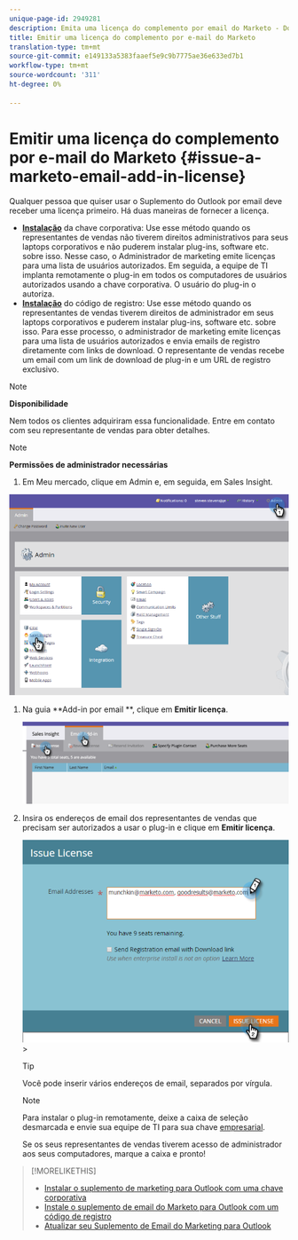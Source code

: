 ```yaml
---
unique-page-id: 2949281
description: Emita uma licença do complemento por email do Marketo - Documentos do marketing - Documentação do produto
title: Emitir uma licença do complemento por e-mail do Marketo
translation-type: tm+mt
source-git-commit: e149133a5383faaef5e9c9b7775ae36e633ed7b1
workflow-type: tm+mt
source-wordcount: '311'
ht-degree: 0%

---
```



# Emitir uma licença do complemento por e-mail do Marketo {#issue-a-marketo-email-add-in-license}

Qualquer pessoa que quiser usar o Suplemento do Outlook por email deve receber uma licença primeiro. Há duas maneiras de fornecer a licença.

* **[Instalação](install-the-marketo-add-in-for-outlook-with-an-enterprise-key.md)** da chave corporativa: Use esse método quando os representantes de vendas não tiverem direitos administrativos para seus laptops corporativos e não puderem instalar plug-ins, software etc. sobre isso. Nesse caso, o Administrador de marketing emite licenças para uma lista de usuários autorizados. Em seguida, a equipe de TI implanta remotamente o plug-in em todos os computadores de usuários autorizados usando a chave corporativa. O usuário do plug-in o autoriza.
* **[Instalação](install-the-marketo-email-add-in-for-outlook-with-a-registration-code.md)** do código de registro: Use esse método quando os representantes de vendas tiverem direitos de administrador em seus laptops corporativos e puderem instalar plug-ins, software etc. sobre isso. Para esse processo, o administrador de marketing emite licenças para uma lista de usuários autorizados e envia emails de registro diretamente com links de download. O representante de vendas recebe um email com um link de download de plug-in e um URL de registro exclusivo.

>[!NOTE]
>
>**Disponibilidade**
>
>Nem todos os clientes adquiriram essa funcionalidade. Entre em contato com seu representante de vendas para obter detalhes.

>[!NOTE]
>
>**Permissões de administrador necessárias**

1. Em Meu mercado, clique em Admin e, em seguida, em Sales Insight.

![](assets/image2015-7-20-17-3a48-3a17.png)

1. Na guia **Add-in por email **, clique em **Emitir licença**.

   ![](assets/image2016-7-22-10-3a20-3a15.png)

1. Insira os endereços de email dos representantes de vendas que precisam ser autorizados a usar o plug-in e clique em **Emitir licença**.

   ![](assets/image2016-8-31-9-3a37-3a8.png)>

   >[!TIP]
   >
   >Você pode inserir vários endereços de email, separados por vírgula.

   >[!NOTE]
   >
   >Para instalar o plug-in remotamente, deixe a caixa de seleção desmarcada e envie sua equipe de TI para sua chave [empresarial](http://docs.marketo.com/display/DOCS/Install+the+Marketo+Add-in+for+Outlook+with+an+Enterprise+Key).
   >
   >Se os seus representantes de vendas tiverem acesso de administrador aos seus computadores, marque a caixa e pronto!

>[!MORELIKETHIS]
>
>* [Instalar o suplemento de marketing para Outlook com uma chave corporativa](install-the-marketo-add-in-for-outlook-with-an-enterprise-key.md)
>* [Instale o suplemento de email do Marketo para Outlook com um código de registro](install-the-marketo-email-add-in-for-outlook-with-a-registration-code.md)
>* [Atualizar seu Suplemento de Email do Marketing para Outlook](upgrade-your-marketo-email-add-in-for-outlook.md)

